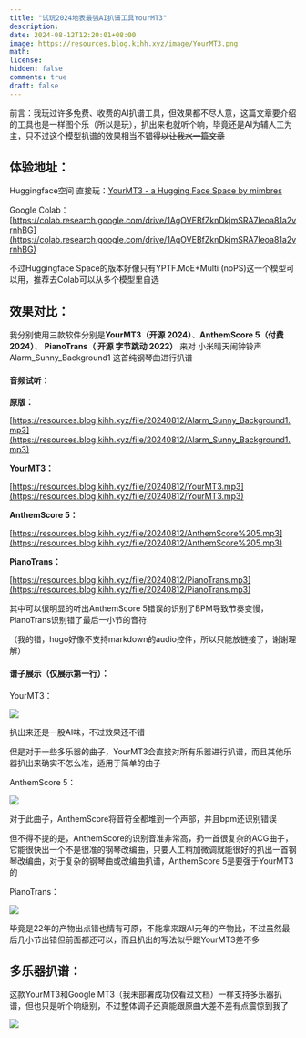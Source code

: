 ```yaml
---
title: "试玩2024地表最强AI扒谱工具YourMT3"
description: 
date: 2024-08-12T12:20:01+08:00
image: https://resources.blog.kihh.xyz/image/YourMT3.png
math: 
license: 
hidden: false
comments: true
draft: false
---
```


前言：我玩过许多免费、收费的AI扒谱工具，但效果都不尽人意，这篇文章要介绍的工具也是一样图个乐（所以是玩），扒出来也就听个响，毕竟还是AI为辅人工为主，只不过这个模型扒谱的效果相当不错~~得以让我水一篇文章~~

## 体验地址：

Huggingface空间 直接玩：[YourMT3 - a Hugging Face Space by mimbres](https://huggingface.co/spaces/mimbres/YourMT3)

Google Colab：[https://colab.research.google.com/drive/1AgOVEBfZknDkjmSRA7leoa81a2vrnhBG](https://colab.research.google.com/drive/1AgOVEBfZknDkjmSRA7leoa81a2vrnhBG)

不过Huggingface Space的版本好像只有YPTF.MoE+Multi (noPS)这一个模型可以用，推荐去Colab可以从多个模型里自选

## 效果对比：

我分别使用三款软件分别是**YourMT3（开源 2024）**、**AnthemScore 5（付费 2024）**、 **PianoTrans（ 开源 字节跳动 2022）** 来对 小米晴天闹钟铃声 Alarm_Sunny_Background1 这首纯钢琴曲进行扒谱

#### 音频试听：

**原版：**

[https://resources.blog.kihh.xyz/file/20240812/Alarm_Sunny_Background1.mp3](https://resources.blog.kihh.xyz/file/20240812/Alarm_Sunny_Background1.mp3)

**YourMT3：**

[https://resources.blog.kihh.xyz/file/20240812/YourMT3.mp3](https://resources.blog.kihh.xyz/file/20240812/YourMT3.mp3)

**AnthemScore 5：**

[https://resources.blog.kihh.xyz/file/20240812/AnthemScore%205.mp3](https://resources.blog.kihh.xyz/file/20240812/AnthemScore%205.mp3)

**PianoTrans：**

[https://resources.blog.kihh.xyz/file/20240812/PianoTrans.mp3](https://resources.blog.kihh.xyz/file/20240812/PianoTrans.mp3)

其中可以很明显的听出AnthemScore 5错误的识别了BPM导致节奏变慢，PianoTrans识别错了最后一小节的音符

（我的错，hugo好像不支持markdown的audio控件，所以只能放链接了，谢谢理解）

#### 谱子展示（仅展示第一行）：

YourMT3：

![](https://resources.blog.kihh.xyz/image/20240812120212.png)

扒出来还是一股AI味，不过效果还不错

但是对于一些多乐器的曲子，YourMT3会直接对所有乐器进行扒谱，而且其他乐器扒出来确实不怎么准，适用于简单的曲子

AnthemScore 5：

![](https://resources.blog.kihh.xyz/image/20240812120230.png)

对于此曲子，AnthemScore将音符全都堆到一个声部，并且bpm还识别错误

但不得不提的是，AnthemScore的识别音准非常高，扔一首很复杂的ACG曲子，它能很快出一个不是很准的钢琴改编曲，只要人工稍加微调就能很好的扒出一首钢琴改编曲，对于复杂的钢琴曲或改编曲扒谱，AnthemScore 5是要强于YourMT3的

PianoTrans：

![](https://resources.blog.kihh.xyz/image/20240812120551.png)

毕竟是22年的产物出点错也情有可原，不能拿来跟AI元年的产物比，不过虽然最后几小节出错但前面都还可以，而且扒出的写法似乎跟YourMT3差不多

## 多乐器扒谱：

这款YourMT3和Google MT3（我未部署成功仅看过文档）一样支持多乐器扒谱，但也只是听个响级别，不过整体调子还真能跟原曲大差不差有点震惊到我了

![](https://resources.blog.kihh.xyz/image/20240812121109.png)
